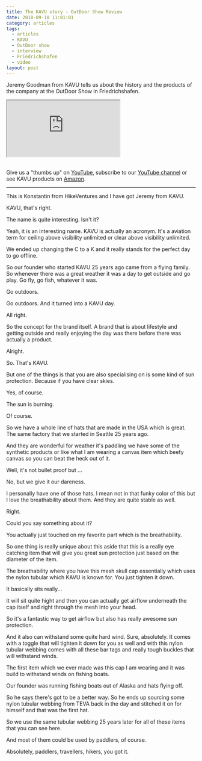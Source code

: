 ```yaml
---
title: The KAVU story - OutDoor Show Review
date: 2018-09-10 11:01:01
category: articles
tags:
  - articles
  - KAVU
  - OutDoor show
  - interview
  - Friedrichshafen
  - video
layout: post
---
```


Jeremy Goodman from KAVU tells us about the history and the products of the company at the OutDoor Show in Friedrichshafen.

<div class="embed-responsive embed-responsive-16by9">
    <iframe class="embed-responsive-item" src="https://www.youtube.com/embed/Pi6c4Z150rE"></iframe>
</div>
<br>
<!--more-->

Give us a "thumbs up" on <a rel="nofollow" href="https://www.youtube.com/embed/Pi6c4Z150rE"  target="_blank">YouTube</a>, subscribe to our <a rel="nofollow"  target="_blank"  href="https://www.youtube.com/channel/UCnO9Q_m9EaOCrHmmQIBVBNw?sub_confirmation=1">YouTube channel</a> or see KAVU products on <a rel="nofollow" href="https://amzn.to/2x1RB5D"  target="_blank">Amazon</a>.

---

This is Konstantin from HikeVentures and I have got Jeremy from KAVU.

KAVU, that's right.

The name is quite interesting. Isn't it?

Yeah, it is an interesting name. KAVU is actually an acronym. It's a aviation term for ceiling above visibility unlimited or clear above visibility unlimited.

We ended up changing the C to a K and it really stands for the perfect day to go offline.

So our founder who started KAVU 25 years ago came from a flying family. So whenever there was a great weather it was a day to get outside and go play. Go fly, go fish, whatever it was.

Go outdoors.

Go outdoors. And it turned into a KAVU day.

All right.

So the concept for the brand itself. A brand that is about lifestyle and getting outside and really enjoying the day was there before there was actually a product.

Alright.

So. That's KAVU.

But one of the things is that you are also specialising on is some kind of sun protection. Because if you have clear skies.

Yes, of course.

The sun is burning.

Of course.

So we have a whole line of hats that are made in the USA which is great. The same factory that we started in Seattle 25 years ago.

And they are wonderful for weather it's paddling we have some of the synthetic products or like what I am wearing a canvas item which beefy canvas so you can beat the heck out of it.

Well, it's not bullet proof but ...

No, but we give it our dareness.

I personally have one of those hats. I mean not in that funky color of this but I love the breathability about them. And they are quite stable as well.

Right.

Could you say something about it?

You actually just touched on my favorite part which is the breathability.

So one thing is really unique about this aside that this is a really eye catching item that will give you great sun protection just based on the diameter of the item.

The breathability where you have this mesh skull cap essentially which uses the nylon tubular which KAVU is known for. You just tighten it down.

It basically sits really...

It will sit quite hight and then you can actually get airflow underneath the cap itself and right through the mesh into your head.

So it's a fantastic way to get airflow but also has really awesome sun protection.

And it also can withstand some quite hard wind. Sure, absolutely. It comes with a toggle that will tighten it down for you as well and with this nylon tubular webbing comes with all these bar tags and really tough buckles that will withstand winds.

The first item which we ever made was this cap I am wearing and it was build to withstand winds on fishing boats.

Our founder was running fishing boats out of Alaska and hats flying off.

So he says there's got to be a better way. So he ends up sourcing some nylon tubular webbing from TEVA back in the day and stitched it on for himself and that was the first hat.

So we use the same tubular webbing 25 years later for all of these items that you can see here.

And most of them could be used by paddlers, of course.

Absolutely, paddlers, travellers, hikers, you got it.
